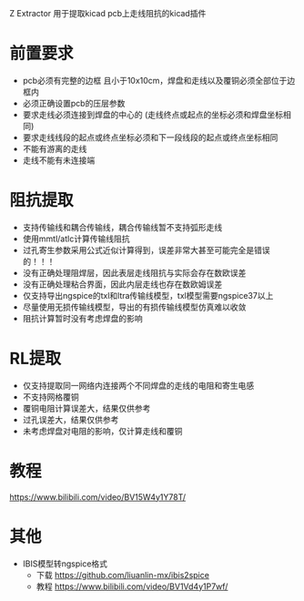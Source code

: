 Z Extractor 用于提取kicad pcb上走线阻抗的kicad插件

# 前置要求
- pcb必须有完整的边框 且小于10x10cm，焊盘和走线以及覆铜必须全部位于边框内
- 必须正确设置pcb的压层参数
- 要求走线必须连接到焊盘的中心的 (走线终点或起点的坐标必须和焊盘坐标相同)
- 要求走线线段的起点或终点坐标必须和下一段线段的起点或终点坐标相同
- 不能有游离的走线 
- 走线不能有未连接端

# 阻抗提取
- 支持传输线和耦合传输线，耦合传输线暂不支持弧形走线
- 使用mmtl/atlc计算传输线阻抗
- 过孔寄生参数采用公式近似计算得到，误差非常大甚至可能完全是错误的！！！
- 没有正确处理阻焊层，因此表层走线阻抗与实际会存在数欧误差
- 没有正确处理粘合界面，因此内层走线也存在数欧姆误差
- 仅支持导出ngspice的txl和ltra传输线模型，txl模型需要ngspice37以上
- 尽量使用无损传输线模型，导出的有损传输线模型仿真难以收敛
- 阻抗计算暂时没有考虑焊盘的影响

# RL提取
- 仅支持提取同一网络内连接两个不同焊盘的走线的电阻和寄生电感
- 不支持网格覆铜
- 覆铜电阻计算误差大，结果仅供参考
- 过孔误差大，结果仅供参考
- 未考虑焊盘对电阻的影响，仅计算走线和覆铜


# 教程
https://www.bilibili.com/video/BV15W4y1Y78T/

# 其他
- IBIS模型转ngspice格式
    - 下载 https://github.com/liuanlin-mx/ibis2spice
    - 教程 https://www.bilibili.com/video/BV1Vd4y1P7wf/